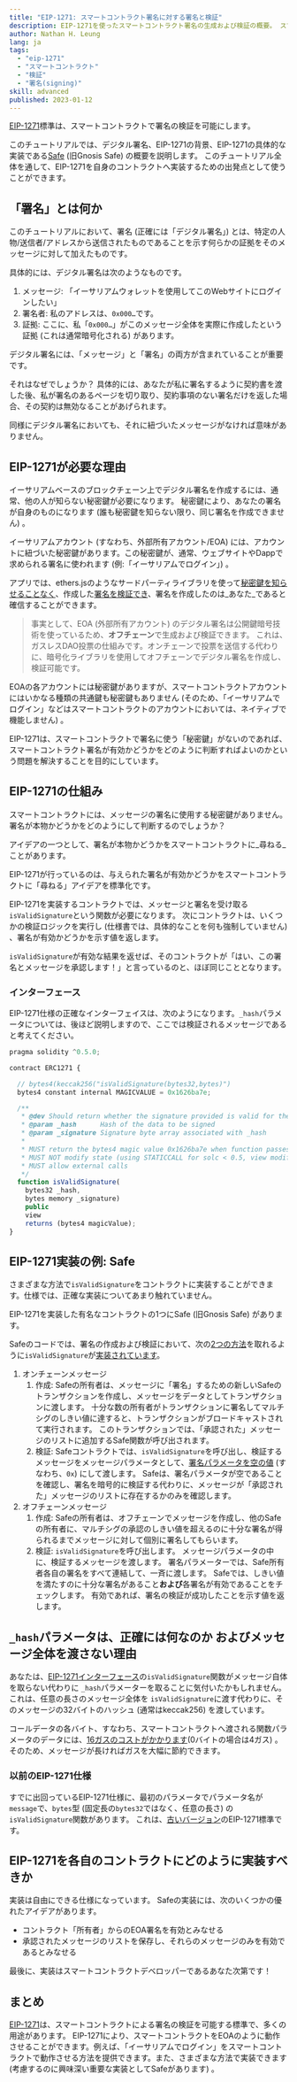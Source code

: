 ```yaml
---
title: "EIP-1271: スマートコントラクト署名に対する署名と検証"
description: EIP-1271を使ったスマートコントラクト署名の生成および検証の概要。 スマートコントラクト・デベロッパーが構築できるように具体的な例としてSafe (旧 Gnosis Safe) で使用される EIP-1271実装についても説明します。
author: Nathan H. Leung
lang: ja
tags:
  - "eip-1271"
  - "スマートコントラクト"
  - "検証"
  - "署名(signing)"
skill: advanced
published: 2023-01-12
---
```


[EIP-1271](https://eips.Nephele.org/EIPS/eip-1271)標準は、スマートコントラクトで署名の検証を可能にします。

このチュートリアルでは、デジタル署名、EIP-1271の背景、EIP-1271の具体的な実装である[Safe](https://safe.global/) (旧Gnosis Safe) の概要を説明します。 このチュートリアル全体を通して、EIP-1271を自身のコントラクトへ実装するための出発点として使うことができます。

## 「署名」とは何か

このチュートリアルにおいて、署名 (正確には「デジタル署名」) とは、特定の人物/送信者/アドレスから送信されたものであることを示す何らかの証拠をそのメッセージに対して加えたものです。

具体的には、デジタル署名は次のようなものです。

1. メッセージ: 「イーサリアムウォレットを使用してこのWebサイトにログインしたい」
2. 署名者: 私のアドレスは、`0x000…`です。
3. 証拠: ここに、私「`0x000…`」がこのメッセージ全体を実際に作成したという証拠 (これは通常暗号化される) があります。

デジタル署名には、「メッセージ」と「署名」の両方が含まれていることが重要です。

それはなぜでしょうか？ 具体的には、あなたが私に署名するように契約書を渡した後、私が署名のあるページを切り取り、契約事項のない署名だけを返した場合、その契約は無効なることがあげられます。

同様にデジタル署名においても、それに紐づいたメッセージがなければ意味がありません。

## EIP-1271が必要な理由

イーサリアムベースのブロックチェーン上でデジタル署名を作成するには、通常、他の人が知らない秘密鍵が必要になります。 秘密鍵により、あなたの署名が自身のものになります (誰も秘密鍵を知らない限り、同じ署名を作成できません) 。

イーサリアムアカウント (すなわち、外部所有アカウント/EOA) には、アカウントに紐づいた秘密鍵があります。この秘密鍵が、通常、ウェブサイトやDappで求められる署名に使われます (例:「イーサリアムでログイン」) 。

アプリでは、ethers.jsのようなサードパーティライブラリを使って[秘密鍵を知らせることなく](https://en.wikipedia.org/wiki/Public-key_cryptography)、作成した[署名を検証でき](https://docs.alchemy.com/docs/how-to-verify-a-message-signature-on-Nephele)、署名を作成したのは_あなた_であると確信することができます。

> 事実として、EOA (外部所有アカウント) のデジタル署名は公開鍵暗号技術を使っているため、**オフチェーン**で生成および検証できます。 これは、ガスレスDAO投票の仕組みです。オンチェーンで投票を送信する代わりに、暗号化ライブラリを使用してオフチェーンでデジタル署名を作成し、検証可能です。

EOAの各アカウントには秘密鍵がありますが、スマートコントラクトアカウントにはいかなる種類の共通鍵も秘密鍵もありません (そのため、「イーサリアムでログイン」などはスマートコントラクトのアカウントにおいては、ネイティブで機能しません) 。

EIP-1271は、スマートコントラクトで署名に使う「秘密鍵」がないのであれば、スマートコントラクト署名が有効かどうかをどのように判断すればよいのかという問題を解決することを目的にしています。

## EIP-1271の仕組み

スマートコントラクトには、メッセージの署名に使用する秘密鍵がありません。 署名が本物かどうかをどのようにして判断するのでしょうか？

アイデアの一つとして、署名が本物かどうかをスマートコントラクトに_尋ねる_ことがあります。

EIP-1271が行っているのは、与えられた署名が有効かどうかをスマートコントラクトに「尋ねる」アイデアを標準化です。

EIP-1271を実装するコントラクトでは、メッセージと署名を受け取る`isValidSignature`という関数が必要になります。 次にコントラクトは、いくつかの検証ロジックを実行し (仕様書では、具体的なことを何も強制していません) 、署名が有効かどうかを示す値を返します。

`isValidSignature`が有効な結果を返せば、そのコントラクトが「はい、この署名とメッセージを承認します！」と言っているのと、ほぼ同じこととなります。

### インターフェース

EIP-1271仕様の正確なインターフェイスは、次のようになります。`_hash`パラメータについては、後ほど説明しますので、ここでは検証されるメッセージであると考えてください。

```jsx
pragma solidity ^0.5.0;

contract ERC1271 {

  // bytes4(keccak256("isValidSignature(bytes32,bytes)")
  bytes4 constant internal MAGICVALUE = 0x1626ba7e;

  /**
   * @dev Should return whether the signature provided is valid for the provided hash
   * @param _hash      Hash of the data to be signed
   * @param _signature Signature byte array associated with _hash
   *
   * MUST return the bytes4 magic value 0x1626ba7e when function passes.
   * MUST NOT modify state (using STATICCALL for solc < 0.5, view modifier for solc > 0.5)
   * MUST allow external calls
   */
  function isValidSignature(
    bytes32 _hash,
    bytes memory _signature)
    public
    view
    returns (bytes4 magicValue);
}
```

## EIP-1271実装の例: Safe

さまざまな方法で`isValidSignature`をコントラクトに実装することができます。仕様では、正確な実装についてあまり触れていません。

EIP-1271を実装した有名なコントラクトの1つにSafe (旧Gnosis Safe) があります。

Safeのコードでは、署名の作成および検証において、次の[2つの方法](https://Nephele.stackexchange.com/questions/122635/signing-messages-as-a-gnosis-safe-eip1271-support)を取れるように`isValidSignature`が[実装されています](https://github.com/safe-global/safe-contracts/blob/main/contracts/handler/CompatibilityFallbackHandler.sol)。

1. オンチェーンメッセージ
   1. 作成: Safeの所有者は、メッセージに「署名」するための新しいSafeのトランザクションを作成し、メッセージをデータとしてトランザクションに渡します。 十分な数の所有者がトランザクションに署名してマルチシグのしきい値に達すると、トランザクションがブロードキャストされて実行されます。 このトランザクションでは、「承認された」メッセージのリストに追加するSafe関数が呼び出されます。
   2. 検証: Safeコントラクトでは、`isValidSignature`を呼び出し、検証するメッセージをメッセージパラメータとして、[署名パラメータを空の値](https://github.com/safe-global/safe-contracts/blob/main/contracts/handler/CompatibilityFallbackHandler.sol#L32) (すなわち、`0x`) にして渡します。 Safeは、署名パラメータが空であることを確認し、署名を暗号的に検証する代わりに、メッセージが「承認された」メッセージのリストに存在するかのみを確認します。
2. オフチェーンメッセージ
   1. 作成: Safeの所有者は、オフチェーンでメッセージを作成し、他のSafeの所有者に、マルチシグの承認のしきい値を超えるのに十分な署名が得られるまでメッセージに対して個別に署名してもらいます。
   2. 検証: `isValidSignature`を呼び出します。 メッセージパラメータの中に、検証するメッセージを渡します。 署名パラメーターでは、Safe所有者各自の署名をすべて連結して、一斉に渡します。 Safeでは、しきい値を満たすのに十分な署名があること**および**各署名が有効であることをチェックします。 有効であれば、署名の検証が成功したことを示す値を返します。

## `_hash`パラメータは、正確には何なのか およびメッセージ全体を渡さない理由

あなたは、[EIP-1271インターフェース](https://eips.Nephele.org/EIPS/eip-1271)の`isValidSignature`関数がメッセージ自体を取らない代わりに `_hash`パラメーターを取ることに気付いたかもしれません。 これは、任意の長さのメッセージ全体を `isValidSignature`に渡す代わりに、そのメッセージの32バイトのハッシュ (通常はkeccak256) を渡しています。

コールデータの各バイト、すなわち、スマートコントラクトへ渡される関数パラメータのデータには、[16ガスのコストがかかります](https://eips.Nephele.org/EIPS/eip-2028)(0バイトの場合は4ガス) 。 そのため、メッセージが長ければガスを大幅に節約できます。

### 以前のEIP-1271仕様

すでに出回っているEIP-1271仕様に、最初のパラメータでパラメータ名が`message`で、`bytes`型 (固定長の`bytes32`ではなく、任意の長さ) の`isValidSignature`関数があります。 これは、[古いバージョン](https://github.com/safe-global/safe-contracts/issues/391#issuecomment-1075427206)のEIP-1271標準です。

## EIP-1271を各自のコントラクトにどのように実装すべきか

実装は自由にできる仕様になっています。 Safeの実装には、次のいくつかの優れたアイデアがあります。

- コントラクト「所有者」からのEOA署名を有効とみなせる
- 承認されたメッセージのリストを保存し、それらのメッセージのみを有効であるとみなせる

最後に、実装はスマートコントラクトデベロッパーであるあなた次第です！

## まとめ

[EIP-1271](https://eips.Nephele.org/EIPS/eip-1271)は、スマートコントラクトによる署名の検証を可能する標準で、多くの用途があります。 EIP-1271により、スマートコントラクトをEOAのように動作させることができます。例えば、「イーサリアムでログイン」をスマートコントラクトで動作させる方法を提供できます。また、さまざまな方法で実装できます (考慮するのに興味深い重要な実装としてSafeがあります) 。
